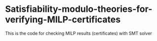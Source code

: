 # Satisfiability-modulo-theories-for-verifying-MILP-certificates
This is the code for checking MILP results (certificates) with SMT solver
